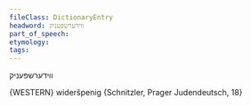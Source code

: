 ```yaml
---
fileClass: DictionaryEntry
headword: ווידערשפּעניק
part_of_speech: 
etymology: 
tags: 
---
```

ווידערשפּעניק

{WESTERN}
wideršpenig {Schnitzler, Prager Judendeutsch, 18}
